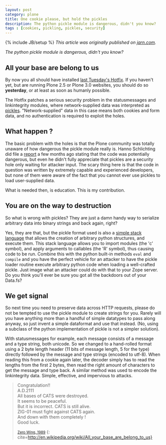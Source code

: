 ```yaml
---
layout: post
category: plone
title: One cookie please, but hold the pickles
description: The python pickle module is dangerous, didn't you know?
tags : [cookies, pickling, pickles, security]
---
```

{% include JB/setup %}
*This article was originally published on [jarn.com](http://jarn.com).*

*The python pickle module is dangerous, didn't you know?*

## All your base are belong to us

By now you all should have installed [last Tuesday's Hotfix](http://plone.org/products/plone-hotfix/releases/20071106). If you haven't yet, but are running Plone 2.5 or Plone 3.0 websites, you should do so **yesterday**, or at least as soon as humanly possible.

The Hotfix patches a serious security problem in the statusmessages and linkintegrity modules, where network-supplied data was interpreted as [pickles](http://docs.python.org/lib/module-pickle.html). "Network-supplied" data in this case means both cookies and form data, and no authentication is required to exploit the holes.

## What happen ?

The basic problem with the holes is that the Plone community was totally unaware of how dangerous the pickle module really is. Hanno Schlichting did file a [report](http://dev.plone.org/plone/ticket/6943) a few months ago stating that the code was potentially dangerous, but even he didn't fully appreciate that pickles are a security hole only waiting for attacker input. The scary thing here is that the code in question was written by extremely capable and experienced developers, but none of them were aware of the fact that you cannot ever use pickles to load user-supplied data.

What is needed then, is education. This is my contribution.

## You are on the way to destruction

So what is wrong with pickles? They are just a damn handy way to serialize arbitrary data into binary strings and back again, right?

Yes, they are that, but the pickle format used is also a [simple stack language](http://peadrop.com/blog/2007/06/18/pickle-an-interesting-stack-language/) that allows the creation of arbitrary python structures, and execute them. This stack language allows you to import modules (the 'c' symbol), and apply arguments to callables (the 'R' symbol), thus causing code to be run. Combine this with the python built-in methods `eval` and `compile` and you have the perfect vehicle for an attacker to have the pickle loader routine execute arbitrary python code when loading a well-crafted pickle. Just image what an attacker could do with that to your Zope server. Do you think you'll ever be sure you got all the backdoors out of your Data.fs?

## We get signal

So next time you need to preserve data across HTTP requests, please do not be tempted to use the pickle module to create strings for you. Rarely will you have anything more than a handful of simple datatypes to pass along anyway, so just invent a simple dataformat and use that instead. (No, using a subclass of the python implementation of pickle is not a simpler solution).

With statusmessages for example, each message consists of a message and a type string, both unicode. So we changed to a hand-rolled format using a 2 byte length header (11 bits of message length, 5 for the type) directly followed by the message and type strings (encoded to utf-8). When reading this from a cookie again later, the decoder simply has to read the lengths from the first 2 bytes, then read the right amount of characters to get the message and type back. A similar method was used to encode the linkintegrity data. Simple, effective, and impervious to attacks.

> Congratulation!!<br />
> A.D.2111<br />
> All bases of CATS were destroyed.<br />
> It seems to be peaceful.<br />
> But it is incorrect. CATS is still alive.<br />
> ZIG-01 must fight against CATS again.<br />
> And down with them completely !<br />
> Good luck.
>
> <small markdown="1">[Zero Wing, 1989](http://en.wikipedia.org/wiki/All_your_base_are_belong_to_us)</small>
{: cite=http://en.wikipedia.org/wiki/All_your_base_are_belong_to_us}
